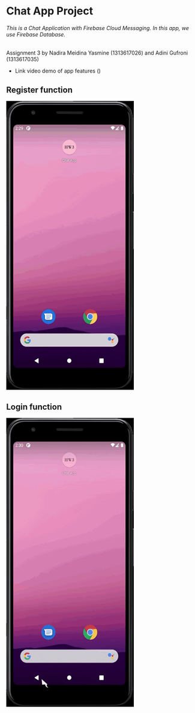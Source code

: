 # Chat App Project
###### This is a Chat Application with Firebase Cloud Messaging. In this app, we use Firebase Database.

Assignment 3
by Nadira Meidina Yasmine (1313617026) and Adini Gufroni (1313617035)
- Link video demo of app features ()

## Register function

<img src="./chatapp-demo-register.gif" alt="demo of the register function" width="340" height="770">

## Login function

<img src="./chatapp-demo-login.gif" alt="demo of the login function" width="340" height="770">
